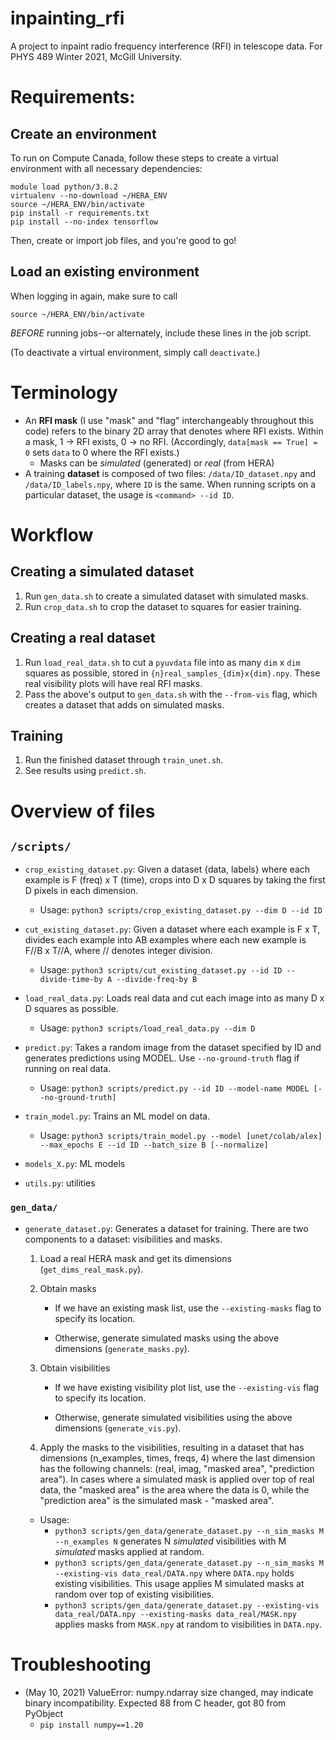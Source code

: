 # inpainting_rfi

A project to inpaint radio frequency interference (RFI) in telescope data. For PHYS 489 Winter 2021, McGill University.

# Requirements:

## Create an environment 

To run on Compute Canada, follow these steps to create a virtual environment with all necessary dependencies:
```
module load python/3.8.2
virtualenv --no-download ~/HERA_ENV
source ~/HERA_ENV/bin/activate
pip install -r requirements.txt
pip install --no-index tensorflow
```
Then, create or import job files, and you're good to go!

## Load an existing environment

When logging in again, make sure to call
```
source ~/HERA_ENV/bin/activate
```
*BEFORE* running jobs--or alternately, include these lines in the job script.

(To deactivate a virtual environment, simply call `deactivate`.)

# Terminology

- An **RFI mask** (I use "mask" and "flag" interchangeably throughout this code) refers to the binary 2D array that denotes where RFI exists. Within a mask, 1 &rarr; RFI exists, 0 &rarr; no RFI. (Accordingly, `data[mask == True] = 0` sets `data` to 0 where the RFI exists.)
    - Masks can be *simulated* (generated) or *real* (from HERA)
- A training **dataset** is composed of two files: `/data/ID_dataset.npy` and `/data/ID_labels.npy`, where `ID` is the same. When running scripts on a particular dataset, the usage is `<command> --id ID`.

# Workflow

## Creating a simulated dataset

1. Run `gen_data.sh` to create a simulated dataset with simulated masks.
2. Run `crop_data.sh` to crop the dataset to squares for easier training.

## Creating a real dataset

1. Run `load_real_data.sh` to cut a `pyuvdata` file into as many `dim` x `dim` squares as possible, stored in `{n}real_samples_{dim}x{dim}.npy`. These real visibility plots will have real RFI masks.
2. Pass the above's output to `gen_data.sh` with the `--from-vis` flag, which creates a dataset that adds on simulated masks.

## Training

1. Run the finished dataset through `train_unet.sh`.
2. See results using `predict.sh`.

# Overview of files

## `/scripts/`

- `crop_existing_dataset.py`: Given a dataset {data, labels} where each example is F (freq) x T (time), crops into D x D squares by taking the first D pixels in each dimension.
    - Usage: `python3 scripts/crop_existing_dataset.py --dim D --id ID`
- `cut_existing_dataset.py`: Given a dataset where each example is F x T, divides each example into AB examples where each new example is F//B x T//A, where // denotes integer division.
    - Usage: `python3 scripts/cut_existing_dataset.py --id ID --divide-time-by A --divide-freq-by B`
- `load_real_data.py`: Loads real data and cut each image into as many D x D squares as possible.
    - Usage: `python3 scripts/load_real_data.py --dim D`
- `predict.py`: Takes a random image from the dataset specified by ID and generates predictions using MODEL. Use `--no-ground-truth` flag if running on real data.
    - Usage: `python3 scripts/predict.py --id ID --model-name MODEL [--no-ground-truth]`
- `train_model.py`: Trains an ML model on data.
    - Usage: `python3 scripts/train_model.py --model [unet/colab/alex] --max_epochs E --id ID --batch_size B [--normalize]`

- `models_X.py`: ML models
- `utils.py`: utilities

### `gen_data/`

- `generate_dataset.py`: Generates a dataset for training. There are two components to a dataset: visibilities and masks.
    1. Load a real HERA mask and get its dimensions (`get_dims_real_mask.py`).
    2. Obtain masks
        
        - If we have an existing mask list, use the `--existing-masks` flag to specify its location.
        
        - Otherwise, generate simulated masks using the above dimensions (`generate_masks.py`).
    3. Obtain visibilities

        - If we have existing visibility plot list, use the `--existing-vis` flag to specify its location.

        - Otherwise, generate simulated visibilities using the above dimensions (`generate_vis.py`).
    
    4. Apply the masks to the visibilities, resulting in a dataset that has dimensions (n_examples, times, freqs, 4) where the last dimension has the following channels: (real, imag, "masked area", "prediction area"). In cases where a simulated mask is applied over top of real data, the "masked area" is the area where the data is 0, while the "prediction area" is the simulated mask - "masked area".
    
    - Usage: 
        - `python3 scripts/gen_data/generate_dataset.py --n_sim_masks M --n_examples N` generates N *simulated* visibilities with M *simulated* masks applied at random.
        - `python3 scripts/gen_data/generate_dataset.py --n_sim_masks M --existing-vis data_real/DATA.npy` where `DATA.npy` holds existing visibilities. This usage applies M simulated masks at random over top of existing visibilities.
        - `python3 scripts/gen_data/generate_dataset.py --existing-vis data_real/DATA.npy --existing-masks data_real/MASK.npy` applies masks from `MASK.npy` at random to visibilities in `DATA.npy`.

# Troubleshooting

- (May 10, 2021) ValueError: numpy.ndarray size changed, may indicate binary incompatibility. Expected 88 from C header, got 80 from PyObject
    - `pip install numpy==1.20`